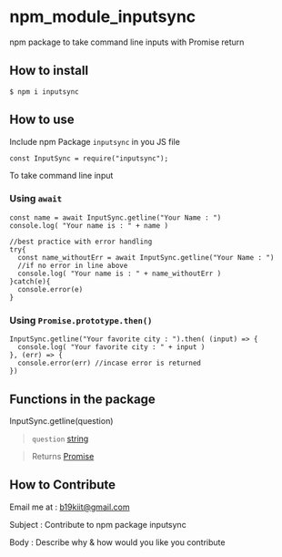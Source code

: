 # npm_module_inputsync
npm package to take command line inputs with Promise return

## How to install
```
$ npm i inputsync
```

## How to use
Include npm Package `inputsync` in you JS file
```
const InputSync = require("inputsync");
```
To take command line input

### Using `await`
```
const name = await InputSync.getline("Your Name : ")
console.log( "Your name is : " + name )

//best practice with error handling
try{
  const name_withoutErr = await InputSync.getline("Your Name : ")
  //if no error in line above
  console.log( "Your name is : " + name_withoutErr )
}catch(e){
  console.error(e)
}
```
### Using `Promise.prototype.then()`
```
InputSync.getline("Your favorite city : ").then( (input) => {
  console.log( "Your favorite city : " + input )
}, (err) => {
  console.error(err) //incase error is returned
})
```

## Functions in the package

InputSync.getline(question)

> `question` [string](https://developer.mozilla.org/en-US/docs/Web/JavaScript/Data_structures#String_type)

> Returns [Promise](https://developer.mozilla.org/en-US/docs/Web/JavaScript/Reference/Global_Objects/Promise)

## How to Contribute

Email me at : <b19kiit@gmail.com>

  Subject : Contribute to npm package inputsync

  Body : Describe why & how would you like you contribute
